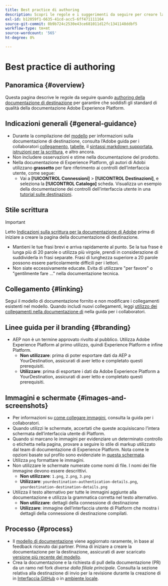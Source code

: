 ```yaml
---
title: Best practice di authoring
description: Scopri le regole e i suggerimenti da seguire per creare la pagina della documentazione di destinazione in modo che soddisfi gli standard di qualità della documentazione di Adobe Experience Platform.
exl-id: b12059f1-6635-41cd-acc5-6ff471111164
source-git-commit: 0b9b724c2530e43ce681011d12fc1341148ddbf5
workflow-type: tm+mt
source-wordcount: '565'
ht-degree: 0%

---
```


# Best practice di authoring

## Panoramica {#overview}

Questa pagina descrive le regole da seguire quando [authoring della documentazione di destinazione](./documentation-instructions.md) per garantire che soddisfi gli standard di qualità della documentazione Adobe Experience Platform.

## Indicazioni generali {#general-guidance}

* Durante la compilazione del [modello](./self-service-template.md) per informazioni sulla documentazione di destinazione, consulta l’Adobe guida per i collaboratori [collegamento](https://experienceleague.adobe.com/docs/contributor/contributor-guide/writing-essentials/linking.html?lang=en), [tabelle](https://experienceleague.adobe.com/docs/contributor/contributor-guide/writing-essentials/markdown.html?lang=en#tables), il [sintassi markdown supportata](https://experienceleague.adobe.com/docs/contributor/contributor-guide/writing-essentials/markdown.html?lang=en), [istruzioni per la scrittura](https://experienceleague.adobe.com/docs/contributor/contributor-guide/writing-essentials/general-writing-guidance.html?lang=en), e altro ancora.
* Non includere osservazioni e stime nella documentazione del prodotto.
* Nella documentazione di Experience Platform, gli autori di Adobi utilizzano **grassetto** per fare riferimento ai controlli dell’interfaccia utente, come segue:
   * Vai a **[!UICONTROL Connessioni]** > **[!UICONTROL Destinazioni]**, e seleziona la **[!UICONTROL Catalogo]** scheda. Visualizza un esempio della documentazione dei controlli dell’interfaccia utente in una [tutorial sulle destinazioni](https://experienceleague.adobe.com/docs/experience-platform/destinations/ui/activate/activate-batch-profile-destinations.html?lang=en#select-destination).

## Stile scrittura

>[!IMPORTANT]
>
>Letto [Indicazioni sulla scrittura per la documentazione di Adobe](https://experienceleague.adobe.com/docs/contributor/contributor-guide/writing-essentials/general-writing-guidance.html?lang=en) prima di iniziare a creare la pagina della documentazione di destinazione.

* Mantieni le tue frasi brevi e arriva rapidamente al punto. Se la tua frase è lunga più di 20 parole o utilizza più virgole, prendi in considerazione di suddividerla in frasi separate. Frasi di lunghezza superiore a 20 parole possono essere particolarmente difficili per i lettori.
* Non siate eccessivamente educate. Evita di utilizzare &quot;per favore&quot; o &quot;gentilmente fare ...&quot; nella documentazione tecnica.

## Collegamento {#linking}

Segui il modello di documentazione fornito e non modificare i collegamenti esistenti nel modello. Quando includi nuovi collegamenti, leggi [utilizzo dei collegamenti nella documentazione di](https://experienceleague.adobe.com/docs/contributor/contributor-guide/writing-essentials/linking.html?lang=en) nella guida per i collaboratori.

## Linee guida per il branding {#branding}

* AEP non è un termine approvato rivolto al pubblico. Utilizza Adobe Experience Platform al primo utilizzo, quindi Experience Platform e infine Platform.
   * **Non utilizzare**: prima di poter esportare dati da AEP a YourDestination, assicurati di aver letto e completato questi prerequisiti.
   * **Utilizzare**: prima di esportare i dati da Adobe Experience Platform a YourDestination, assicurati di aver letto e completato questi prerequisiti.

## Immagini e schermate {#images-and-screenshots}

* Per informazioni su [come collegare immagini](https://experienceleague.adobe.com/docs/contributor/contributor-guide/writing-essentials/markdown.html?lang=en#images), consulta la guida per i collaboratori.
* Quando utilizzi le schermate, accertati che queste acquisiscano l’intera schermata dell’interfaccia utente di Platform.
* Quando si marcano le immagini per evidenziare un determinato controllo o etichetta nella pagina, provare a seguire lo stile di markup utilizzato dal team di documentazione di Experience Platform. Nota come le opzioni basate sul profilo sono evidenziate in [questa schermata](/help/destinations/catalog/cloud-storage/amazon-s3.md#export-type-frequency).
* Utilizza `png` formattare le immagini.
* Non utilizzare le schermate numerate come nomi di file. I nomi dei file immagine devono essere descrittivi.
   * **Non utilizzare**: `1.png`, `2.png`, `3.png`
   * **Utilizzare**: `yourdestination-authentication-details.png`, `yourdestination-destination-details.png`
* Utilizza il testo alternativo per tutte le immagini aggiunte alla documentazione e utilizza la grammatica corretta nel testo alternativo.
   * **Non utilizzare**: dettagli della connessione di destinazione
   * **Utilizzare**: immagine dell’interfaccia utente di Platform che mostra i dettagli della connessione di destinazione compilati.

## Processo {#process}

* Il [modello di documentazione](./self-service-template.md) viene aggiornato raramente, in base al feedback ricevuto dai partner. Prima di iniziare a creare la documentazione per la destinazione, assicurati di aver scaricato [versione più recente del modello](/help/destinations/destination-sdk/docs-framework/assets/yourdestination-template.zip).
* Crea la documentazione e la richiesta di pull della documentazione (PR) da un ramo nel fork *diverse dalla filiale principale*. Consulta la sezione relativa alla destinazione di invio per la revisione durante la creazione di in [Interfaccia GitHub](./use-github-interface-to-create-documentation.md#submit-review) o in [ambiente locale](./work-in-local-environment.md#submit-review).
